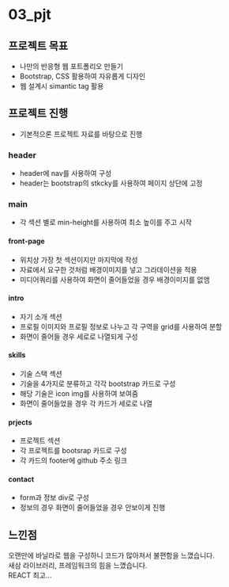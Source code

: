 # 03_pjt

## 프로젝트 목표
- 나만의 반응형 웹 포트폴리오 만들기
- Bootstrap, CSS 활용하여 자유롭게 디자인
- 웹 설계시 simantic tag 활용

## 프로젝트 진행
- 기본적으론 프로젝트 자료를 바탕으로 진행

### header
- header에 nav를 사용하여 구성
- header는 bootstrap의 stkcky를 사용하여 페이지 상단에 고정
  
### main
- 각 섹션 별로 min-height를 사용하여 최소 높이를 주고 시작
#### front-page
- 위치상 가장 첫 섹션이지만 마지막에 작성
- 자료에서 요구한 것처럼 배경이미지를 넣고 그라데이션을 적용
- 미디어쿼리를 사용하여 화면이 줄어들었을 경우 배경이미지를 없앰
#### intro
- 자기 소개 섹션
- 프로필 이미지와 프로필 정보로 나누고 각 구역을 grid를 사용하여 분할
- 화면이 줄어들 경우 세로로 나열되게 구성
#### skills
- 기술 스택 섹션
- 기술을 4가지로 분류하고 각각 bootstrap 카드로 구성
- 해당 기술은 icon img를 사용하여 보여줌
- 화면이 줄어들었을 경우 각 카드가 세로로 나열
#### prjects
- 프로젝트 섹션
- 각 프로젝트를 bootsrap 카드로 구성
- 각 카드의 footer에 github 주소 링크
#### contact
- form과 정보 div로 구성
- 정보의 경우 화면이 줄어들었을 경우 안보이게 진행

## 느낀점
오랜만에 바닐라로 웹을 구성하니 코드가 많아져서 불편함을 느꼈습니다.  
새삼 라이브러리, 프레임워크의 힘을 느꼈습니다.  
REACT 최고...
